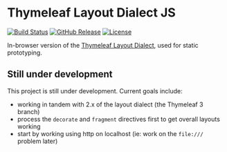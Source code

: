 
Thymeleaf Layout Dialect JS
===========================

[![Build Status](https://travis-ci.org/ultraq/thymeleaf-layout-dialect-js.svg?branch=master)](https://travis-ci.org/ultraq/thymeleaf-layout-dialect-js)
[![GitHub Release](https://img.shields.io/github/release/ultraq/thymeleaf-layout-dialect-js.svg?maxAge=3600)](https://github.com/ultraq/thymeleaf-layout-dialect-js/releases/latest)
[![License](https://img.shields.io/github/license/ultraq/thymeleaf-layout-dialect-js.svg?maxAge=2592000)](https://github.com/ultraq/thymeleaf-layout-dialect-js/blob/master/LICENSE.txt)

In-browser version of the [Thymeleaf Layout Dialect](https://github.com/ultraq/thymeleaf-layout-dialect),
used for static prototyping.


Still under development
-----------------------

This project is still under development.  Current goals include:

 - working in tandem with 2.x of the layout dialect (the Thymeleaf 3 branch)
 - process the `decorate` and `fragment` directives first to get overall
   layouts working
 - start by working using http on localhost (ie: work on the `file:///` problem
   later)
